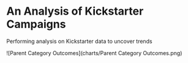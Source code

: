 # An Analysis of Kickstarter Campaigns 
Performing analysis on Kickstarter data to uncover trends

![Parent Category Outcomes](charts/Parent Category Outcomes.png)
